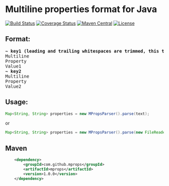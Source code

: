 # Multiline properties format for Java
[![Build Status](https://travis-ci.org/mprops/mprops-java.svg?branch=master)](https://travis-ci.org/mprops/mprops-java)
[![Coverage Status](https://coveralls.io/repos/github/mprops/mprops-java/badge.svg?branch=master)](https://coveralls.io/github/mprops/mprops-java?branch=master)
[![Maven Central](https://maven-badges.herokuapp.com/maven-central/com.github.mprops/mprops/badge.svg)](https://maven-badges.herokuapp.com/maven-central/com.github.mprops/mprops)
[![License](https://img.shields.io/badge/License-Apache%202.0-blue.svg)](https://opensource.org/licenses/Apache-2.0)

## Format:
<pre>
<b>~ key1 (leading and trailing whitespaces are trimmed, this text in parens is a part of the key!)</b>
Multiline
Property
Value1
<b>~ key2</b>
Multiline
Property
Value2
</pre>

## Usage:
```java
Map<String, String> properties = new MPropsParser().parse(text);
```
or
```java
Map<String, String> properties = new MPropsParser().parse(new FileReader("path-to-file"));
```


## Maven
```xml
    <dependency>
        <groupId>com.github.mprops</groupId>
        <artifactId>mprops</artifactId>
        <version>1.0.0</version>
    </dependency>
```